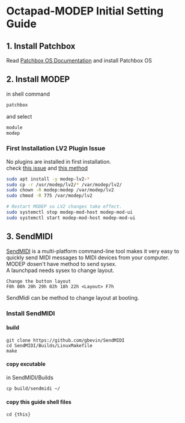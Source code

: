 # Octapad-MODEP Initial Setting Guide

## 1. Install Patchbox
Read [Patchbox OS Documentation](https://blokas.io/patchbox-os/docs/install-os-to-sd-card/)
and install Patchbox OS

## 2. Install MODEP
in shell command
```sh
patchbox
```
and select
```sh
module
modep
```

### First Installation LV2 Plugin Issue
No plugins are installed in first installation.  
check
[this issue](https://community.blokas.io/t/no-plugins-at-fresh-new-install/4143)
and [this method](https://community.blokas.io/t/can-i-install-modep-without-patchbox/4041/5)  
```sh
sudo apt install -y modep-lv2-*
sudo cp -r /usr/modep/lv2/* /var/modep/lv2/
sudo chown -R modep:modep /var/modep/lv2
sudo chmod -R 775 /var/modep/lv2

# Restart MODEP so LV2 changes take effect.
sudo systemctl stop modep-mod-host modep-mod-ui
sudo systemctl start modep-mod-host modep-mod-ui
```

## 3. SendMIDI
[SendMIDI](https://github.com/gbevin/SendMIDI) is a multi-platform command-line tool makes it very easy to quickly send MIDI messages to MIDI devices from your computer.  
MODEP dosen't have method to send sysex.  
A launchpad needs sysex to change layout.
```
Change the button layout
F0h 00h 20h 29h 02h 18h 22h <Layout> F7h
```
SendMidi can be method to change layout at booting.

### Install SendMIDI
#### build
```
git clone https://github.com/gbevin/SendMIDI
cd SendMIDI/Builds/LinuxMakefile
make
```

#### copy excutable  
in SendMIDI/Builds
```
cp build/sendmidi ~/
```

#### copy this guide shell files
```
cd {this}

